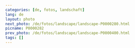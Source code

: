 ```yaml
---
categories: [de, fotos, landschaft]
lang: de
layout: photo
next_photo: /de/fotos/landscape/landscape-P0000280.html
picname: P0000282
prev_photo: /de/fotos/landscape/landscape-P0000400.html
tags: []
---
```

